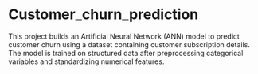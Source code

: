 # Customer_churn_prediction
This project builds an Artificial Neural Network (ANN) model to predict customer churn using a dataset containing customer subscription details. The model is trained on structured data after preprocessing categorical variables and standardizing numerical features.
